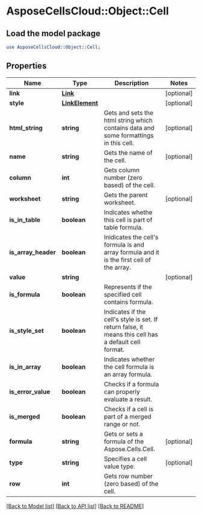 # AsposeCellsCloud::Object::Cell

## Load the model package
```perl
use AsposeCellsCloud::Object::Cell;
```

## Properties
Name | Type | Description | Notes
------------ | ------------- | ------------- | -------------
**link** | [**Link**](Link.md) |  | [optional] 
**style** | [**LinkElement**](LinkElement.md) |  | [optional] 
**html_string** | **string** | Gets and sets the html string which contains data and some formattings in this cell.              | [optional] 
**name** | **string** | Gets the name of the cell.              | [optional] 
**column** | **int** | Gets column number (zero based) of the cell.              | 
**worksheet** | **string** | Gets the parent worksheet. | [optional] 
**is_in_table** | **boolean** | Indicates whethe this cell is part of table formula.              | 
**is_array_header** | **boolean** | Inidicates the cell&#39;s formula is and array formula and it is the first cell of the array. | 
**value** | **string** |  | [optional] 
**is_formula** | **boolean** | Represents if the specified cell contains formula.              | 
**is_style_set** | **boolean** | Indicates if the cell&#39;s style is set. If return false, it means this cell has a default cell format.              | 
**is_in_array** | **boolean** | Indicates whether the cell formula is an array formula. | 
**is_error_value** | **boolean** | Checks if a formula can properly evaluate a result.              | 
**is_merged** | **boolean** | Checks if a cell is part of a merged range or not.              | 
**formula** | **string** | Gets or sets a formula of the Aspose.Cells.Cell. | [optional] 
**type** | **string** | Specifies a cell value type. | [optional] 
**row** | **int** | Gets row number (zero based) of the cell.              | 

[[Back to Model list]](../README.md#documentation-for-models) [[Back to API list]](../README.md#documentation-for-api-endpoints) [[Back to README]](../README.md)


